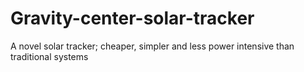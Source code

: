 # Gravity-center-solar-tracker
A novel solar tracker; cheaper, simpler and less power intensive than traditional systems 
